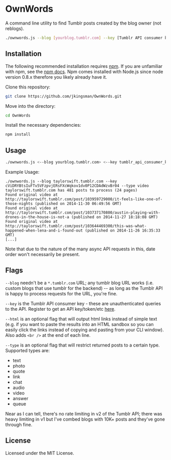 OwnWords
========

A command line utility to find Tumblr posts created by the blog owner (not reblogs).

```bash
./ownwords.js --blog [yourblog.tumblr.com] --key [Tumblr API consumer key]
```

## Installation
The following recommended installation requires [npm](https://npmjs.org/). If you are unfamiliar with npm, see the [npm docs](https://npmjs.org/doc/). Npm comes installed with Node.js since node version 0.8.x therefore you likely already have it.

Clone this repository:

```bash
git clone https://github.com/jkingsman/OwnWords.git
```

Move into the directory:

```bash
cd OwnWords
```

Install the necessary dependencies:

```bash
npm install
```

## Usage

```bash
./ownwords.js <--blog yourblog.tumblr.com> <--key tumblr_api_consumer_key> [--html] [--type post_type]
```

Example Usage: 

```
./ownwords.js --blog taylorswift.tumblr.com --key cViDRYBtsIuFTv5VFzpvjERsFXcWqkov1dv0P12CDAdWzvBr04 --type video
taylorswift.tumblr.com has 481 posts to process (24 pages)
Found original video at http://taylorswift.tumblr.com/post/103959729000/it-feels-like-one-of-those-nights (published on 2014-11-30 06:49:56 GMT)
Found original video at http://taylorswift.tumblr.com/post/103737170800/austin-playing-with-drones-in-the-house-is-not-a (published on 2014-11-27 18:18:08 GMT)
Found original video at http://taylorswift.tumblr.com/post/103644469300/this-was-what-happened-when-lena-and-i-found-out (published on 2014-11-26 16:35:33 GMT)
[...]
```

Note that due to the nature of the many async API requests in this, date order won't necessarily be present.

## Flags

`--blog` needn't be a `*.tumblr.com` URL; any tumblr blog URL works (i.e. custom blogs that use tumblr for the backend) -- as long as the Tumblr API is happy to process requests for the URL, you're fine.

`--key` is the Tumblr API consumer key - these are unauthenticated queries to the API. Register to get an API key/token/etc [here](https://www.tumblr.com/oauth/apps).

`--html` is an optional flag that will output html links instead of simple text (e.g. if you want to paste the results into an HTML sandbox so you can easily click the links instead of copying and pasting from your CLI window). Also adds `<br />` at the end of each line.

`--type` is an optional flag that will restrict returned posts to a certain type. Supported types are:
* text
* photo
* quote
* link
* chat
* audio
* video
* answer
* queue

Near as I can tell, there's no rate limiting in v2 of the Tumblr API; there was heavy limiting in v1 but I've combed blogs with 10K+ posts and they've gone through fine.

## License

Licensed under the MIT License.
